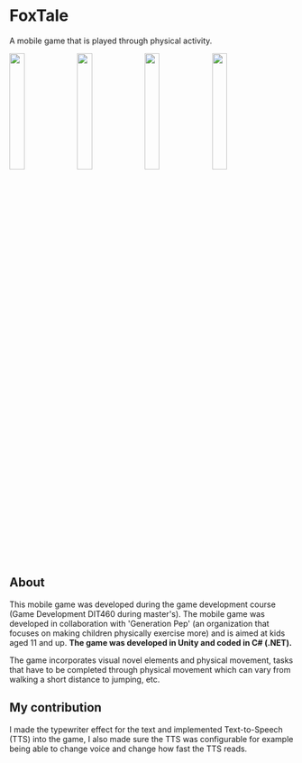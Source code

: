 # FoxTale
A mobile game that is played through physical activity.

<img src="https://github.com/Ploxo/FoxTale/assets/47030482/f563c024-90c8-4d5c-bdb4-a87c7220ad51" width="23%"></img> 
<img src="https://github.com/Ploxo/FoxTale/assets/47030482/8b798de9-74f8-4166-9706-d44632cdd8b0" width="23%"></img> 
<img src="https://github.com/Ploxo/FoxTale/assets/47030482/d5244a12-627d-456e-8622-4c6b724d2426" width="23%"></img> 
<img src="https://github.com/Ploxo/FoxTale/assets/47030482/2b5a3f91-e748-4ad5-9d55-da9982f31614" width="23%"></img> 

## About

This mobile game was developed during the game development course (Game Development DIT460 during master's). The mobile game was developed in collaboration with 'Generation Pep' (an organization that focuses on making children physically exercise more) and is aimed at kids aged 11 and up. **The game was developed in Unity and coded in C# (.NET).**

The game incorporates visual novel elements and physical movement, tasks that have to be completed through physical movement which can vary from walking a short distance to jumping, etc.

## My contribution

I made the typewriter effect for the text and implemented Text-to-Speech (TTS) into the game, I also made sure the TTS was configurable for example being able to change voice and change how fast the TTS reads.
